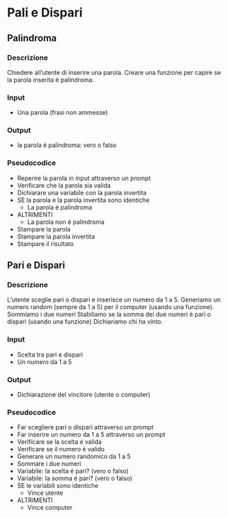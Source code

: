 # Pali e Dispari

## Palindroma

### Descrizione

Chiedere all’utente di inserire una parola.
Creare una funzione per capire se la parola inserita è palindroma.

### Input

- Una parola (frasi non ammesse)

### Output

- la parola è palindroma: vero o falso

### Pseudocodice

- Reperire la parola in input attraverso un prompt
- Verificare che la parola sia valida
- Dichiarare una variabile con la parola invertita
- SE la parola e la parola invertita sono identiche 
  - La parola é palindroma
- ALTRIMENTI 
  - La parola non é palindroma 
- Stampare la parola
- Stampare la parola invertita
- Stampare il risultato

## Pari e Dispari

### Descrizione

L’utente sceglie pari o dispari e inserisce un numero da 1 a 5.
Generiamo un numero random (sempre da 1 a 5) per il computer (usando una funzione).
Sommiamo i due numeri
Stabiliamo se la somma dei due numeri è pari o dispari (usando una funzione)
Dichiariamo chi ha vinto.

### Input

- Scelta tra pari e dispari
- Un numero da 1 a 5

### Output

- Dichiarazione del vincitore (utente o computer)

### Pseudocodice

- Far scegliere pari o dispari attraverso un prompt
- Far inserire un numero da 1 a 5 attraverso un prompt
- Verificare se la scelta é valida
- Verificare se il numero é valido
- Generare un numero randomico da 1 a 5
- Sommare i due numeri
- Variabile: la scelta é pari? (vero o falso)
- Variabile: la somma é pari? (vero o falso)
- SE le variabili sono identiche
  - Vince utente
- ALTRIMENTI 
  - Vince computer